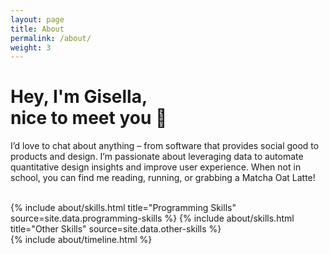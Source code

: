 ```yaml
---
layout: page
title: About
permalink: /about/
weight: 3
---
```


# **Hey, I'm Gisella, <br> nice to meet you 👋**
I’d love to chat about anything – from software that provides social good to products and design. I’m passionate about leveraging data to automate quantitative design insights and improve user experience. When not in school, you can find me reading, running, or grabbing a Matcha Oat Latte!  
<br>
<div class="row">
{% include about/skills.html title="Programming Skills" source=site.data.programming-skills %}
{% include about/skills.html title="Other Skills" source=site.data.other-skills %}
</div>

<div class="row">
{% include about/timeline.html %}
</div>